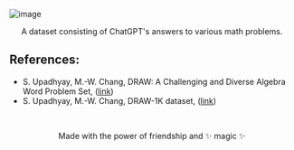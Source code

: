 ![image](https://user-images.githubusercontent.com/84760072/222883571-f061ee93-56f4-4eee-96a8-c68155805b41.png)

<p align="center">
  A dataset consisting of ChatGPT's answers to various math problems. 
</p>


## References:
- S. Upadhyay, M.-W. Chang, DRAW: A Challenging and Diverse Algebra Word Problem Set, ([link](https://www.microsoft.com/en-us/research/wp-content/uploads/2016/02/tech_rep.pdf))
- S. Upadhyay, M.-W. Chang, DRAW-1K dataset, ([link](https://paperswithcode.com/dataset/draw-1k#:~:text=DRAW%2D1K%20is%20a%20dataset,derivation%20of%20an%20equation%20system.))

<br/>
<p align="center">
  Made with the power of friendship and ✨ magic ✨
</p>

